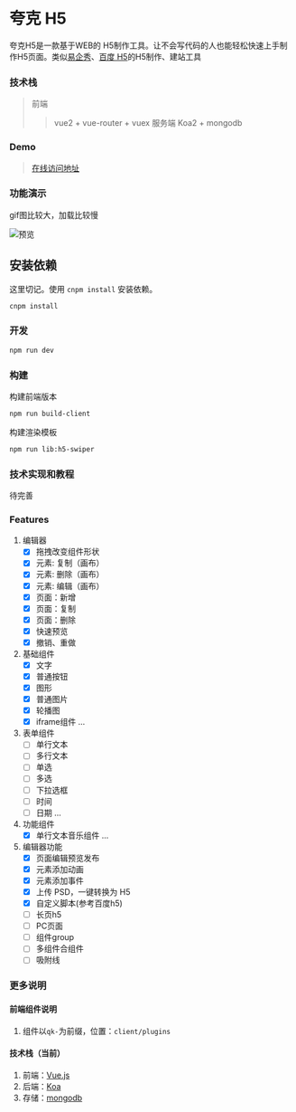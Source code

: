 #  夸克 H5
夸克H5是一款基于WEB的 H5制作工具。让不会写代码的人也能轻松快速上手制作H5页面。类似[易企秀](http://www.eqxiu.com/)、[百度 H5](https://h5.baidu.com)的H5制作、建站工具
### 技术栈
> 前端
>> vue2 + vue-router + vuex
>服务端
>> Koa2 + mongodb

### Demo
> [在线访问地址](https//47.104.247.183:4000)

### 功能演示
gif图比较大，加载比较慢

![预览](https://raw.githubusercontent.com/huangwei9527/quark-h5/master/docs/images/quark.gif)


## 安装依赖
这里切记。使用 `cnpm install` 安装依赖。
```bash
cnpm install
```

### 开发

```bash
npm run dev
```

### 构建

构建前端版本

```bash
npm run build-client
```

构建渲染模板

```bash
npm run lib:h5-swiper
```


### 技术实现和教程
待完善


### Features
1. 编辑器
    - [x] 拖拽改变组件形状
    - [x] 元素: 复制（画布）
    - [x] 元素: 删除（画布）
    - [x] 元素: 编辑（画布）
    - [x] 页面：新增
    - [x] 页面：复制
    - [x] 页面：删除
    - [x] 快速预览
    - [x] 撤销、重做

2. 基础组件
    - [x] 文字
    - [x] 普通按钮
    - [x] 图形
    - [x] 普通图片
    - [x] 轮播图
    - [x] iframe组件
	...
3. 表单组件
    - [ ] 单行文本
    - [ ] 多行文本
    - [ ] 单选
    - [ ] 多选
    - [ ] 下拉选框
    - [ ] 时间
    - [ ] 日期
	...
3. 功能组件
	- [x] 单行文本音乐组件
	...
4. 编辑器功能
    - [x] 页面编辑预览发布
    - [x] 元素添加动画
    - [x] 元素添加事件
    - [x] 上传 PSD，一键转换为 H5
    - [x] 自定义脚本(参考百度h5)
    - [ ] 长页h5
    - [ ] PC页面
    - [ ] 组件group
    - [ ] 多组件合组件
    - [ ] 吸附线

### 更多说明

#### 前端组件说明
1. 组件以`qk-`为前缀，位置：`client/plugins`


#### 技术栈（当前）
1. 前端：[Vue.js](https://vuejs.org/v2/guide/)
2. 后端：[Koa](https://strapi.io/)
3. 存储：[mongodb](https://mongodb.com)
